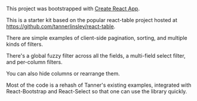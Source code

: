 This project was bootstrapped with [Create React App](https://github.com/facebook/create-react-app).

This is a starter kit based on the popular react-table project hosted at https://github.com/tannerlinsley/react-table.

There are simple examples of client-side pagination, sorting, and multiple kinds of filters.

There's a global fuzzy filter across all the fields, a multi-field select filter, and per-column filters.

You can also hide columns or rearrange them.

Most of the code is a rehash of Tanner's existing examples, integrated with React-Bootstrap and React-Select  so that one can use the library quickly.